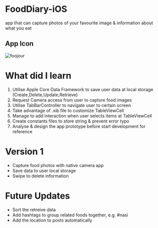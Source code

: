 # FoodDiary-iOS

app that can capture photos of your favourite image & information about what you eat

## App Icon 
![foojour](https://user-images.githubusercontent.com/59039044/127080687-70dfa2d7-407d-4ade-870b-9719a69394c8.png)

# What did I learn

1. Utilise Apple Core Data Framework to save user data at local storage (Create,Delete,Update,Retrieve)
2. Request Camera access from user to capture food images
3. Utilise TabBarController to navigate user to certain screen
4. Take advantage of .xib file to customize TableViewCell
5. Manage to add interaction when user selects items at TableViewCell
6. Create constants files to store string & prevent error typo
7. Analyse & design the app prototype before start development for reference



# Version 1

- Capture food photos with native camera app
- Save data to user local storage
- Swipe to delete information

# Future Updates

- Sort the retreive data
- Add hashtags to group related foods together, e.g. #nasi
- Add the location to posts automatically
